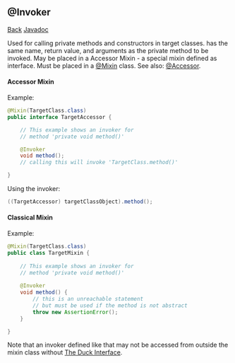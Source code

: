 ## @Invoker
[Back](mixins.md) [Javadoc](https://jenkins.liteloader.com/view/Other/job/Mixin/javadoc/org/spongepowered/asm/mixin/gen/Invoker.html)

Used for calling private methods and constructors in target classes. has the same name, return value, and arguments as the private method to be invoked. May be placed in a Accessor Mixin - a special mixin defined as interface. Must be placed in a [@Mixin](mixin.md) class. See also: [@Accessor](accessor.md).

#### Accessor Mixin
Example:
```java
@Mixin(TargetClass.class)
public interface TargetAccessor {

	// This example shows an invoker for 
	// method 'private void method()'

	@Invoker
	void method();
	// calling this will invoke 'TargetClass.method()'

}
```

Using the invoker:
```java
((TargetAccessor) targetClassObject).method();
```

#### Classical Mixin
Example:
```java
@Mixin(TargetClass.class)
public class TargetMixin {
	
	// This example shows an invoker for 
	// method 'private void method()'
	
	@Invoker
	void method() {
		// this is an unreachable statement
		// but must be used if the method is not abstract
		throw new AssertionError(); 
	}

}
```

Note that an invoker defined like that may not be accessed from outside the mixin class without [The Duck Interface](mixin.md).

